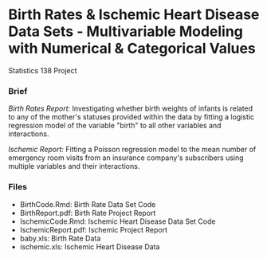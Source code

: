 # Birth Rates & Ischemic Heart Disease Data Sets - Multivariable Modeling with Numerical & Categorical Values
Statistics 138 Project

### Brief
_Birth Rates Report:_ Investigating whether birth weights of infants is related to any of the mother's statuses provided within the data by fitting a logistic regression model of the variable "birth" to all other variables and interactions. 

_Ischemic Report:_ Fitting a Poisson regression model to the mean number of emergency room visits from an insurance company's subscribers using multiple variables and their interactions. 

### Files
+ BirthCode.Rmd: Birth Rate Data Set Code
+ BirthReport.pdf: Birth Rate Project Report
+ IschemicCode.Rmd: Ischemic Heart Disease Data Set Code
+ IschemicReport.pdf: Ischemic Project Report
+ baby.xls: Birth Rate Data
+ ischemic.xls: Ischemic Heart Disease Data
